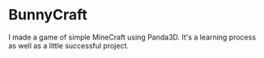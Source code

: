 # BunnyCraft
I made a game of simple MineCraft using Panda3D. It's a learning process as well as a little successful project.
